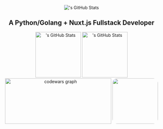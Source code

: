 <div align="center">
  <img src="https://komarev.com/ghpvc/?username=involved-entity&label=visitors&color=blue" alt="'s GitHub Stats" />
</div>
<h2 align="center">A Python/Golang + Nuxt.js Fullstack Developer</h2>

<div align="center">
  <img src="https://github-readme-stats.vercel.app/api?username=involved-entity&theme=synthwave&show_icons=true&hide_border=true&count_private=true" height="150" alt="'s GitHub Stats" />
  <img src="https://github-readme-stats.vercel.app/api/top-langs/?username=involved-entity&theme=synthwave&show_icons=true&hide_border=true&layout=compact" height="150" alt="'s GitHub Stats" />
</div>

<div align="center">
  <img src="https://codewars-stats-ignacio-cuadra.vercel.app/?username=troubleifyouhide&theme=dracula" width="350" height="150" alt="codewars graph"/>
  <img height="150" src="https://c.tenor.com/9JQLsLL218cAAAAC/tenor.gif" style="border-radius: 16px" />
</div>

###
